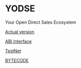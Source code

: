 # YODSE
Your Open Direct Sales Ecosystem

[Actual version](https://github.com/PillarDevelopment/YODSE/blob/master/Ver_1.0._YODSE.sol)

[ABI Interface](https://github.com/PillarDevelopment/YODSE/blob/master/ABI)

[TestNet](https://rinkeby.etherscan.io/address/0x1ca13c6d82c5ebb7a34a71f2a4739606a2d12b7d)

[BYTECODE](https://github.com/PillarDevelopment/YODSE/blob/master/ByteCode)

